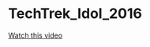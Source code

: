 # TechTrek_Idol_2016
[Watch this video](https://github.com/MapEnglish/TechTrek_Idol_2016/blob/master/Intro/TechTrekIdol.mp4?raw=true)

